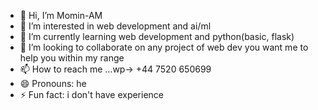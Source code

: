 - 👋 Hi, I’m Momin-AM
- 👀 I’m interested in web development and ai/ml
- 🌱 I’m currently learning web development and python(basic, flask)
- 💞️ I’m looking to collaborate on any project of web dev you want me to help you within my range
- 📫 How to reach me ...wp-> +44 7520 650699
- 😄 Pronouns: he
- ⚡ Fun fact: i don't have experience

<!---
momin-AM/momin-AM is a ✨ special ✨ repository because its `README.md` (this file) appears on your GitHub profile.
You can click the Preview link to take a look at your changes.
--->
